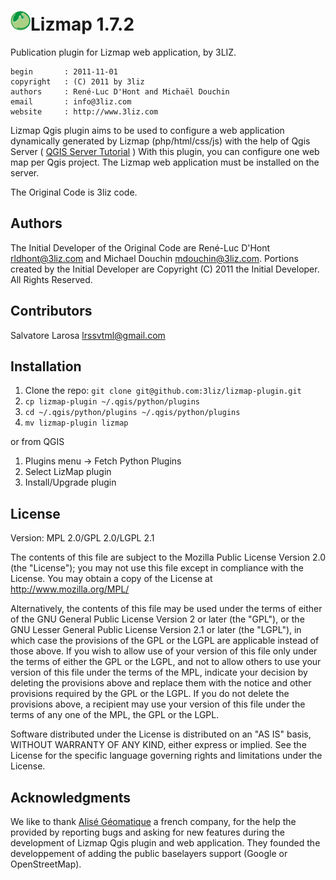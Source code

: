 [![logo](icon.png "3Liz")][3liz]Lizmap 1.7.2
============================================

Publication plugin for Lizmap web application, by 3LIZ.

    begin       : 2011-11-01
    copyright   : (C) 2011 by 3liz
    authors     : René-Luc D'Hont and Michaël Douchin
    email       : info@3liz.com
    website     : http://www.3liz.com

Lizmap Qgis plugin aims to be used to configure a web application dynamically generated by Lizmap (php/html/css/js) with the help of Qgis Server ( [QGIS Server Tutorial] ) With this plugin, you can configure one web map per Qgis project. The Lizmap web application must be installed on the server.

The Original Code is 3liz code.

Authors
-------

The Initial Developer of the Original Code are René-Luc D'Hont <rldhont@3liz.com> and Michael Douchin <mdouchin@3liz.com>. Portions created by the Initial Developer are Copyright (C) 2011 the Initial Developer. All Rights Reserved.

Contributors
--------------
Salvatore Larosa <lrssvtml@gmail.com>

Installation
--------------

1. Clone the repo: `git clone git@github.com:3liz/lizmap-plugin.git`
2. `cp lizmap-plugin ~/.qgis/python/plugins`
3. `cd ~/.qgis/python/plugins ~/.qgis/python/plugins`
4. `mv lizmap-plugin lizmap`

or from QGIS

1. Plugins menu -> Fetch Python Plugins
2. Select LizMap plugin
3. Install/Upgrade plugin

License
-------
Version: MPL 2.0/GPL 2.0/LGPL 2.1

The contents of this file are subject to the Mozilla Public License Version 2.0 (the "License"); you may not use this file except in compliance with the License. You may obtain a copy of the License at http://www.mozilla.org/MPL/

Alternatively, the contents of this file may be used under the terms of either of the GNU General Public License Version 2 or later (the "GPL"), or the GNU Lesser General Public License Version 2.1 or later (the "LGPL"), in which case the provisions of the GPL or the LGPL are applicable instead of those above. If you wish to allow use of your version of this file only under the terms of either the GPL or the LGPL, and not to allow others to use your version of this file under the terms of the MPL, indicate your decision by deleting the provisions above and replace them with the notice and other provisions required by the GPL or the LGPL. If you do not delete the provisions above, a recipient may use your version of this file under the terms of any one of the MPL, the GPL or the LGPL.

Software distributed under the License is distributed on an "AS IS" basis, WITHOUT WARRANTY OF ANY KIND, either express or implied. See the License for the specific language governing rights and limitations under the License.

Acknowledgments
---------------

We like to thank [Alisé Géomatique] a french company, for the help the provided by reporting bugs and asking for new features during the development of Lizmap Qgis plugin and web application. They founded the developpement of adding the public baselayers support (Google or OpenStreetMap).

  [QGIS Server Tutorial]: http://www.qgis.org/wiki/QGIS_Server_Tutorial
  [Alisé Géomatique]:http://www.alise-geomatique.fr
  [3liz]:http://www.3liz.com
